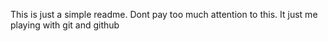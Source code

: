 This is just a simple readme.
Dont pay too much attention to this. 
It just me playing with git and github